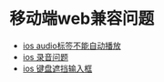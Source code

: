 # 移动端web兼容问题
+ <a href="https://github.com/JDEast1029/problems/blob/master/compatibility/AUDIO.md">ios audio标签不能自动播放</a>
+ <a href="https://github.com/JDEast1029/problems/blob/master/compatibility/SOURCERECORD.md">ios 录音问题</a>
+ <a href="https://github.com/JDEast1029/problems/blob/master/compatibility/INPUT.md">ios 键盘遮挡输入框</a>